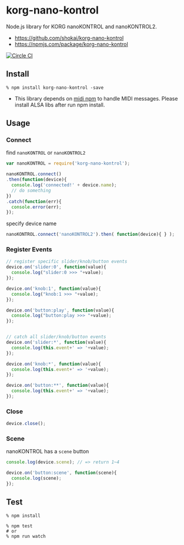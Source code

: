 # korg-nano-kontrol
Node.js library for KORG nanoKONTROL and nanoKONTROL2.

- https://github.com/shokai/korg-nano-kontrol
- https://npmjs.com/package/korg-nano-kontrol

[![Circle CI](https://circleci.com/gh/shokai/korg-nano-kontrol.svg?style=svg)](https://circleci.com/gh/shokai/korg-nano-kontrol)


## Install

    % npm install korg-nano-kontrol -save

- This library depends on [midi npm](https://www.npmjs.com/package/midi) to handle MIDI messages. Please install ALSA libs after run npm install.


## Usage

### Connect

find `nanoKONTROL` or `nanoKONTROL2`
```javascript
var nanoKONTROL = require('korg-nano-kontrol');

nanoKONTROL.connect()
.then(function(device){
  console.log('connected!' + device.name);
  // do something
})
.catch(function(err){
  console.error(err);
});
```

specify device name
```javascript
nanoKONTROL.connect('nanoKONTROL2').then( function(device){ } );
```

### Register Events

```javascript
// register specific slider/knob/button events
device.on('slider:0', function(value){
  console.log("slider:0 >>> "+value);
});

device.on('knob:1', function(value){
  console.log("knob:1 >>> "+value);
});

device.on('button:play', function(value){
  console.log("button:play >>> "+value);
});


// catch all slider/knob/button events
device.on('slider:*', function(value){
  console.log(this.event+' => '+value);
});

device.on('knob:*', function(value){
  console.log(this.event+' => '+value);
});

device.on('button:**', function(value){
  console.log(this.event+' => '+value);
});
```

### Close
```javascript
device.close();
```

### Scene
nanoKONTROL has a `scene` button

```javascript
console.log(device.scene); // => return 1~4

device.on('button:scene', function(scene){
  console.log(scene);
});
```

## Test

    % npm install

    % npm test
    # or
    % npm run watch
